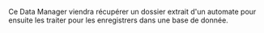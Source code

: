 Ce Data Manager viendra récupérer un dossier extrait d'un automate pour ensuite les traiter pour les enregistrers dans une base de donnée.